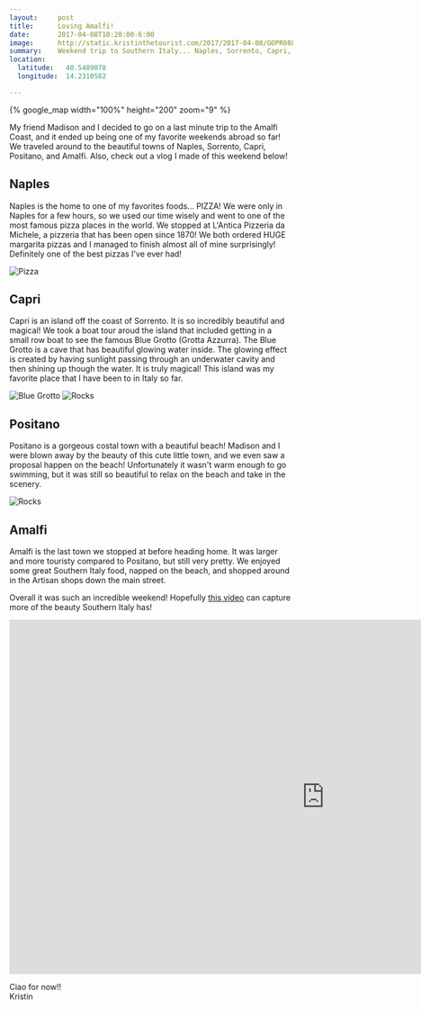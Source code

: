 ```yaml
---
layout:     post
title:      Loving Amalfi!
date:       2017-04-08T10:20:00-6:00
image:      http://static.kristinthetourist.com/2017/2017-04-08/GOPR0888.jpg
summary:    Weekend trip to Southern Italy... Naples, Sorrento, Capri, Positano, and Amalfi
location:
  latitude:   40.5489078
  longitude:  14.2310582

---
```


{% google_map width="100%" height="200" zoom="9" %}

My friend Madison and I decided to go on a last minute trip to the Amalfi Coast, and it ended up being one of my favorite weekends abroad so far!  We traveled around to the beautiful towns of Naples, Sorrento, Capri, Positano, and Amalfi.  Also, check out a vlog I made of this weekend below! <br>

## Naples
Naples is the home to one of my favorites foods... PIZZA!  We were only in Naples for a few hours, so we used our time wisely and went to one of the most famous pizza places in the world.  We stopped at L'Antica Pizzeria da Michele, a pizzeria that has been open since 1870!  We both ordered HUGE margarita pizzas and I managed to finish almost all of mine surprisingly!  Definitely one of the best pizzas I've ever had!

![Pizza](http://static.kristinthetourist.com/2017/2017-04-08/IMG_4762.JPG)
<br>

## Capri
Capri is an island off the coast of Sorrento.  It is so incredibly beautiful and magical!  We took a boat tour aroud the island that included getting in a small row boat to see the famous Blue Grotto (Grotta Azzurra).  The Blue Grotto is a cave that has beautiful glowing water inside.  The glowing effect is created by having sunlight passing through an underwater cavity and then shining up though the water.  It is truly magical!  This island was my favorite place that I have been to in Italy so far.

![Blue Grotto](http://static.kristinthetourist.com/2017/2017-04-08/DSCN9056.jpg)
![Rocks](http://static.kristinthetourist.com/2017/2017-04-08/DSCN9107.jpg)

## Positano
Positano is a gorgeous costal town with a beautiful beach!  Madison and I were blown away by the beauty of this cute little town, and we even saw a proposal happen on the beach!  Unfortunately it wasn't warm enough to go swimming, but it was still so beautiful to relax on the beach and take in the scenery.

![Rocks](http://static.kristinthetourist.com/2017/2017-04-08/GOPR0888.jpg)

## Amalfi
Amalfi is the last town we stopped at before heading home.  It was larger and more touristy compared to Positano, but still very pretty.  We enjoyed some great Southern Italy food, napped on the beach, and shopped around in the Artisan shops down the main street.

Overall it was such an incredible weekend!  Hopefully <a href="https://youtu.be/BGFG98FhewI">this video</a> can capture more of the beauty Southern Italy has!

<iframe class="popout" width="1120" height="630" src="https://www.youtube.com/embed/BGFG98FhewI" frameborder="0" allowfullscreen></iframe>

Ciao for now!! <br>
Kristin

